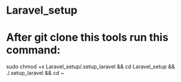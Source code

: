 # Laravel_setup
# After git clone this tools run this command:
sudo chmod +x Laravel_setup/.setup_laravel && cd Laravel_setup && ./.setup_laravel && cd ~
